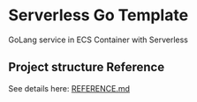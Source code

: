 # Serverless Go Template
GoLang service in ECS Container with Serverless

## Project structure Reference
See details here: [REFERENCE.md](REFERENCE.md)

